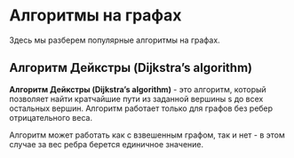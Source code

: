 # Алгоритмы на графах

Здесь мы разберем популярные алгоритмы на графах.

## Алгоритм Дейкстры (Dijkstra’s algorithm)

**Алгоритм Дейкстры (Dijkstra’s algorithm)** - это алгоритм, который позволяет найти кратчайшие пути из заданной вершины s до всех остальных вершин. Алгоритм работает только для графов без ребер отрицательного веса. 

Алгоритм может работать как с взвешенным графом, так и нет - в этом случае за вес ребра берется единичное значение.



